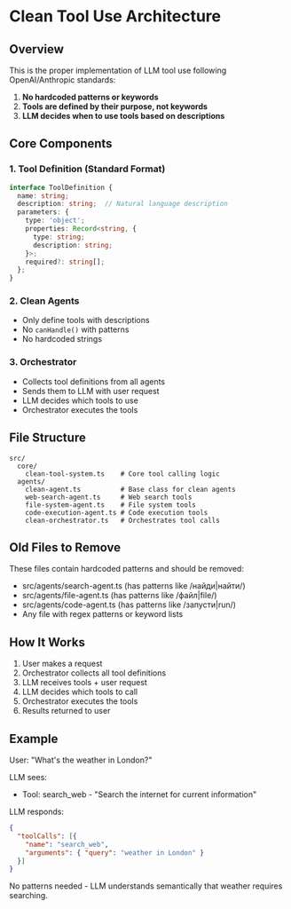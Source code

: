 # Clean Tool Use Architecture

## Overview

This is the proper implementation of LLM tool use following OpenAI/Anthropic standards:

1. **No hardcoded patterns or keywords**
2. **Tools are defined by their purpose, not keywords**
3. **LLM decides when to use tools based on descriptions**

## Core Components

### 1. Tool Definition (Standard Format)
```typescript
interface ToolDefinition {
  name: string;
  description: string;  // Natural language description
  parameters: {
    type: 'object';
    properties: Record<string, {
      type: string;
      description: string;
    }>;
    required?: string[];
  };
}
```

### 2. Clean Agents
- Only define tools with descriptions
- No `canHandle()` with patterns
- No hardcoded strings

### 3. Orchestrator
- Collects tool definitions from all agents
- Sends them to LLM with user request
- LLM decides which tools to use
- Orchestrator executes the tools

## File Structure

```
src/
  core/
    clean-tool-system.ts    # Core tool calling logic
  agents/
    clean-agent.ts          # Base class for clean agents
    web-search-agent.ts     # Web search tools
    file-system-agent.ts    # File system tools
    code-execution-agent.ts # Code execution tools
    clean-orchestrator.ts   # Orchestrates tool calls
```

## Old Files to Remove

These files contain hardcoded patterns and should be removed:
- src/agents/search-agent.ts (has patterns like /найди|найти/)
- src/agents/file-agent.ts (has patterns like /файл|file/)
- src/agents/code-agent.ts (has patterns like /запусти|run/)
- Any file with regex patterns or keyword lists

## How It Works

1. User makes a request
2. Orchestrator collects all tool definitions
3. LLM receives tools + user request
4. LLM decides which tools to call
5. Orchestrator executes the tools
6. Results returned to user

## Example

User: "What's the weather in London?"

LLM sees:
- Tool: search_web - "Search the internet for current information"

LLM responds:
```json
{
  "toolCalls": [{
    "name": "search_web",
    "arguments": { "query": "weather in London" }
  }]
}
```

No patterns needed - LLM understands semantically that weather requires searching.
